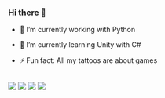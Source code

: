 ### Hi there 👋


- 🔭 I’m currently working with Python 
- 🌱 I’m currently learning Unity with C#
- ⚡ Fun fact: All my tattoos are about games



  ##
 
<div> 
  <a href="https://www.linkedin.com/in/pablo-vinicius-79b0a81b2/" target="_blank"><img src="https://img.shields.io/badge/-LinkedIn-%230077B5?style=for-the-badge&logo=linkedin&logoColor=white" target="_blank"></a> 
  <a href=https://www.youtube.com/channel/UCmVnuAEeHJDfiRDfe3IluPA target="_blank"><img src="https://img.shields.io/badge/YouTube-FF0000?style=for-the-badge&logo=youtube&logoColor=white" target="_blank"></a>
  <a href="https://www.instagram.com/pvini_m/" target="_blank"><img src="https://img.shields.io/badge/-Instagram-%23E4405F?style=for-the-badge&logo=instagram&logoColor=white" target="_blank"></a>
 	<a href="https://www.twitch.tv/vinijogas" target="_blank"><img src="https://img.shields.io/badge/Twitch-9146FF?style=for-the-badge&logo=twitch&logoColor=white" target="_blank"></a>
</div>
